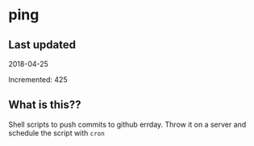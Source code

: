 # ping

## Last updated
2018-04-25

Incremented: 425

## What is this??
Shell scripts to push commits to github errday. Throw it on a server and schedule the script with `cron`
